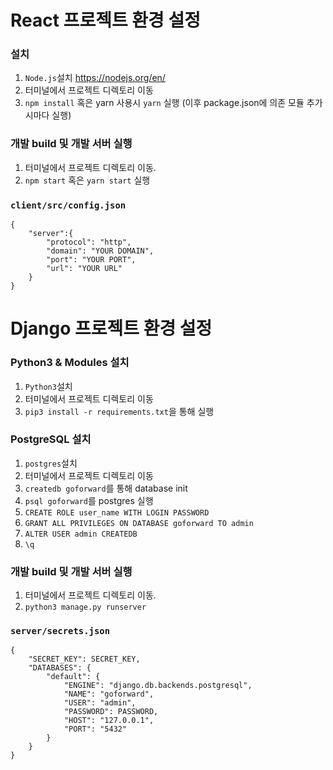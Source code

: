 # React 프로젝트 환경 설정

### 설치
1. `Node.js`설치 https://nodejs.org/en/
2. 터미널에서 프로젝트 디렉토리 이동
3. `npm install` 혹은 yarn 사용시 `yarn` 실행 (이후 package.json에 의존 모듈 추가시마다 실행)

### 개발 build 및 개발 서버 실행
1. 터미널에서 프로젝트 디렉토리 이동.
2. `npm start` 혹은 `yarn start` 실행 

### `client/src/config.json`
```
{
    "server":{
        "protocol": "http",
        "domain": "YOUR DOMAIN",
        "port": "YOUR PORT",
        "url": "YOUR URL"
    }
}
```

# Django 프로젝트 환경 설정

### Python3 & Modules 설치
1. `Python3`설치
2. 터미널에서 프로젝트 디렉토리 이동
3. `pip3 install -r requirements.txt`을 통해 실행

### PostgreSQL 설치
1. `postgres`설치
2. 터미널에서 프로젝트 디렉토리 이동
3. `createdb goforward`를 통해 database init
4. `psql goforward`를 postgres 실행
5. `CREATE ROLE user_name WITH LOGIN PASSWORD`
6. `GRANT ALL PRIVILEGES ON DATABASE goforward TO admin`
7. `ALTER USER admin CREATEDB`
7. `\q`

### 개발 build 및 개발 서버 실행
1. 터미널에서 프로젝트 디렉토리 이동.
2. `python3 manage.py runserver` 

### `server/secrets.json`
```
{
    "SECRET_KEY": SECRET_KEY,
    "DATABASES": {
        "default": {
            "ENGINE": "django.db.backends.postgresql",
            "NAME": "goforward",
            "USER": "admin",
            "PASSWORD": PASSWORD,
            "HOST": "127.0.0.1",
            "PORT": "5432"
        }
    }
}
```
